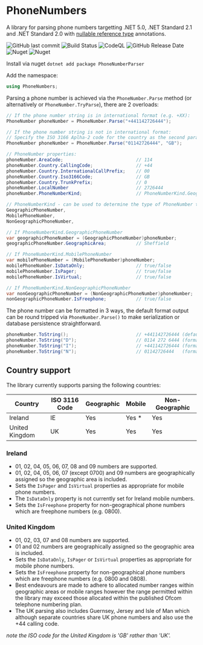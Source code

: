 # PhoneNumbers

A library for parsing phone numbers targetting .NET 5.0, .NET Standard 2.1 and .NET Standard 2.0 with [nullable reference type](https://docs.microsoft.com/en-us/dotnet/csharp/nullable-references) annotations.

![GitHub last commit](https://img.shields.io/github/last-commit/TrevorPilley/PhoneNumbers/main) ![Build Status](https://github.com/TrevorPilley/PhoneNumbers/workflows/CI/badge.svg?branch=main) ![CodeQL](https://github.com/TrevorPilley/PhoneNumbers/workflows/CodeQL/badge.svg) ![GitHub Release Date](https://img.shields.io/github/release-date/TrevorPilley/PhoneNumbers) ![Nuget](https://img.shields.io/nuget/dt/PhoneNumberParser) ![Nuget](https://img.shields.io/nuget/v/PhoneNumberParser)

Install via nuget `dotnet add package PhoneNumberParser`

Add the namespace:

```csharp
using PhoneNumbers;
```

Parsing a phone number is achieved via the `PhoneNumber.Parse` method (or alternatively or `PhoneNumber.TryParse`), there are 2 overloads:

```csharp
// If the phone number string is in international format (e.g. +XX):
PhoneNumber phoneNumber = PhoneNumber.Parse("+441142726444");

// If the phone number string is not in international format:
// Specify the ISO 3166 Aplha-2 code for the country as the second parameter.
PhoneNumber phoneNumber = PhoneNumber.Parse("01142726444", "GB");
```

```csharp
// PhoneNumber properties:
phoneNumber.AreaCode;                           // 114
phoneNumber.Country.CallingCode;                // +44
phoneNumber.Country.InternationalCallPrefix;    // 00
phoneNumber.Country.Iso3166Code;                // GB
phoneNumber.Country.TrunkPrefix;                // 0
phoneNumber.LocalNumber                         // 2726444
phoneNumber.PhoneNumberKind;                    // PhoneNumberKind.GeographicPhoneNumber

// PhoneNumberKind - can be used to determine the type of PhoneNumber to cast to
GeographicPhoneNumber,
MobilePhoneNumber,
NonGeographicPhoneNumber,

// If PhoneNumberKind.GeographicPhoneNumber
var geographicPhoneNumber = (GeographicPhoneNumber)phoneNumber;
geographicPhoneNumber.GeographicArea;           // Sheffield

// If PhoneNumberKind.MobilePhoneNumber
var mobilePhoneNumber = (MobilePhoneNumber)phoneNumber;
mobilePhoneNumber.IsDataOnly;                   // true/false
mobilePhoneNumber.IsPager;                      // true/false
mobilePhoneNumber.IsVirtual;                    // true/false

// If PhoneNumberKind.NonGeographicPhoneNumber
var nonGeographicPhoneNumber = (NonGeographicPhoneNumber)phoneNumber;
nonGeographicPhoneNumber.IsFreephone;           // true/false
```

The phone number can be formatted in 3 ways, the default format output can be round tripped via `PhoneNumber.Parse()` to make serialization or database persistence straightforward.

```csharp
phoneNumber.ToString();                         // +441142726444 (defaults to I format)
phoneNumber.ToString("D");                      // 0114 272 6444 (format for display)
phoneNumber.ToString("I");                      // +441142726444 (format for international caller)
phoneNumber.ToString("N");                      // 01142726444   (format for national caller)
```

## Country support

The library currently supports parsing the following countries:

Country | ISO 3116 Code | Geographic | Mobile | Non-Geographic
--- | --- | --- | --- | ---
Ireland | IE | Yes | Yes * | Yes
United Kingdom | UK | Yes | Yes | Yes

### Ireland

- 01, 02, 04, 05, 06, 07, 08 and 09 numbers are supported.
- 01, 02, 04, 05, 06, 07 (except 0700) and 09 numbers are geographically assigned so the geographic area is included.
- Sets the `IsPager` and `IsVirtual` properties as appropriate for mobile phone numbers.
- The `IsDataOnly` property is not currently set for Ireland mobile numbers.
- Sets the `IsFreephone` property for non-geographical phone numbers which are freephone numbers (e.g. 0800).

### United Kingdom

- 01, 02, 03, 07 and 08 numbers are supported.
- 01 and 02 numbers are geographically assigned so the geographic area is included.
- Sets the `IsDataOnly`, `IsPager` or `IsVirtual` properties as appropriate for mobile phone numbers.
- Sets the `IsFreephone` property for non-geographical phone numbers which are freephone numbers (e.g. 0800 and 0808).
- Best endeavours are made to adhere to allocated number ranges within geographic areas or mobile ranges however the range permitted within the library may exceed those allocated within the published Ofcom telephone numbering plan.
- The UK parsing also includes Guernsey, Jersey and Isle of Man which although separate countries share UK phone numbers and also use the +44 calling code.

_note the ISO code for the United Kingdom is 'GB' rather than 'UK'._
